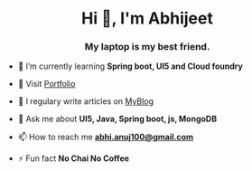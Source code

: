 <h1 align="center">Hi 👋, I'm Abhijeet</h1>
<h3 align="center">My laptop is my best friend.</h3>

- 🌱 I’m currently learning **Spring boot, UI5 and Cloud foundry**

- 📄 Visit [Portfolio](https://abhianuj.github.io)

- 📝 I regulary write articles on [MyBlog](https://sad-mcnulty-ec07f9.netlify.app/)

- 💬 Ask me about **UI5, Java, Spring boot, js, MongoDB**

- 📫 How to reach me **abhi.anuj100@gmail.com**

- ⚡ Fun fact **No Chai No Coffee**
